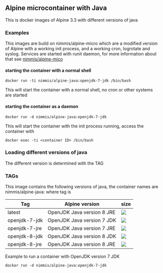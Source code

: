 ## Alpine microcontainer with Java

This is docker images of Alpine 3.3 with different versions of java

### Examples

This images are build on nimmis/alpine-micro which are a modified version of Alpine with a working 
init process, and a working cron, logrotate  and syslog. Services are started with
runit daemon, for more information about that see [nimmis/alpine-mico](https://registry.hub.docker.com/u/nimmis/alpine-micro/)

#### starting the container with a normal shell

	docker run -ti nimmis/alpine-java:openjdk-7-jdk /bin/bash

This will start the container with a normal shell, no cron or other systems are started

#### starting the container as a daemon

	docker run -d nimmis/alpine-java:openjdk-7-jdk

This will start the container with the init process running, access the container with

	docker exec -ti <container ID> /bin/bash

### Loading different versions of java

The different version is determined with the TAG 

### TAGs

This image contains the following versions of java, the container names are
nimmis/alpine-java:<tag> where tag is

| Tag    | Alpine version | size |
| ------ | -------------- | ---- |
| latest |  OpenJDK Java version 8 JRE  | [![](https://badge.imagelayers.io/nimmis/alpine-java:latest.svg)](https://imagelayers.io/?images=nimmis/alpine-java:latest) | 
| openjdk-7-jdk |  OpenJDK Java version 7 JDK  | [![](https://badge.imagelayers.io/nimmis/alpine-java:openjdk-7-jdk.svg)](https://imagelayers.io/?images=nimmis/alpine-java:openjdk-7-jdk) |
| openjdk-7-jre |  OpenJDK Java version 7 JRE  | [![](https://badge.imagelayers.io/nimmis/alpine-java:openjdk-7-jre.svg)](https://imagelayers.io/?images=nimmis/alpine-java:openjdk-7-jre) |
| openjdk-8-jdk |  OpenJDK Java version 8 JDK  | [![](https://badge.imagelayers.io/nimmis/alpine-java:openjdk-8-jdk.svg)](https://imagelayers.io/?images=nimmis/alpine-java:openjdk-8-jdk) |
| openjdk-8-jre |  OpenJDK Java version 8 JRE  | [![](https://badge.imagelayers.io/nimmis/alpine-java:openjdk-8-jre.svg)](https://imagelayers.io/?images=nimmis/alpine-java:openjdk-8-jre) |
Example to run a container with OpenJDK version 7 JDK

	docker run -d nimmis/alpine-java:openjdk-7-jdk


